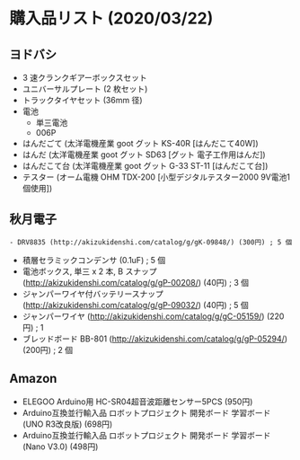 # 購入品リスト (2020/03/22)

## ヨドバシ
- 3 速クランクギアーボックスセット
- ユニバーサルプレート (2 枚セット)
- トラックタイヤセット (36mm 径)
- 電池
  - 単三電池
  - 006P
- はんだごて (太洋電機産業 goot グット KS-40R [はんだこて40W])
- はんだ (太洋電機産業 goot グット SD63 [グット 電子工作用はんだ])
- はんだこて台 (太洋電機産業 goot グット G-33 ST-11 [はんだこて台])
- テスター (オーム電機 OHM TDX-200 [小型デジタルテスター2000 9V電池1個使用])

## 秋月電子
    - DRV8835 (http://akizukidenshi.com/catalog/g/gK-09848/) (300円) ; 5 個
- 積層セラミックコンデンサ (0.1uF) ; 5 個
- 電池ボックス, 単三 x 2 本, B スナップ (http://akizukidenshi.com/catalog/g/gP-00208/) (40円) ; 3 個
- ジャンパーワイヤ付バッテリースナップ (http://akizukidenshi.com/catalog/g/gP-09032/) (40円) ; 5 個
- ジャンパーワイヤ (http://akizukidenshi.com/catalog/g/gC-05159/) (220円) ; 1
- ブレッドボード BB-801 (http://akizukidenshi.com/catalog/g/gP-05294/) (200円) ; 2 個

## Amazon
- ELEGOO Arduino用 HC-SR04超音波距離センサー5PCS (950円)
- Arduino互換並行輸入品 ロボットプロジェクト 開発ボード 学習ボード (UNO R3改良版) (698円)
- Arduino互換並行輸入品 ロボットプロジェクト 開発ボード 学習ボード (Nano V3.0) (498円)
